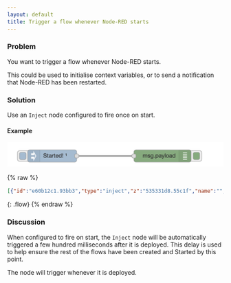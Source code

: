 ```yaml
---
layout: default
title: Trigger a flow whenever Node-RED starts
---
```


### Problem

You want to trigger a flow whenever Node-RED starts.

This could be used to initialise context variables, or to send a notification
that Node-RED has been restarted.

### Solution

Use an <code class="node">Inject</code> node configured to fire once on start.

#### Example

![](/images/basic/basic-flow-005.png)

{% raw %}
~~~json
[{"id":"e60b12c1.93bb3","type":"inject","z":"535331d8.55c1f","name":"","topic":"","payload":"Started!","payloadType":"str","repeat":"","crontab":"","once":true,"x":140,"y":540,"wires":[["9b1d7727.56d0f8"]]},{"id":"9b1d7727.56d0f8","type":"debug","z":"535331d8.55c1f","name":"","active":true,"console":"false","complete":"false","x":410,"y":540,"wires":[]}]
~~~
{: .flow}
{% endraw %}

### Discussion

When configured to fire on start, the <code class="node">Inject</code> node will
be automatically triggered a few hundred milliseconds after it is deployed. This
delay is used to help ensure the rest of the flows have been created and Started
by this point.

The node will trigger whenever it is deployed.
